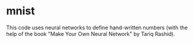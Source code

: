 # mnist
This code uses neural networks to define hand-written numbers (with the help of the book "Make Your Own Neural Network" by Tariq Rashid).
